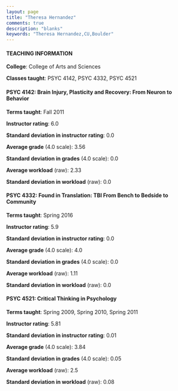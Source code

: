 ```yaml
---
layout: page
title: "Theresa Hernandez" 
comments: true
description: "blanks"
keywords: "Theresa Hernandez,CU,Boulder"
---
```

<head>
<script src="https://ajax.googleapis.com/ajax/libs/jquery/2.1.3/jquery.min.js"></script>
<script src="https://dl.dropboxusercontent.com/s/pc42nxpaw1ea4o9/highcharts.js?dl=0"></script>
<!-- <script src="../assets/js/highcharts.js"></script> -->
<style type="text/css">@font-face {
	font-family: "Bebas Neue";
	src: url(https://www.filehosting.org/file/details/544349/BebasNeue Regular.otf) format("opentype");
	}
	h1.Bebas { 
		font-family: "Bebas Neue", Verdana, Tahoma;
	}
</style>
</head>
	   
#### TEACHING INFORMATION

**College**: College of Arts and Sciences

**Classes taught**: PSYC 4142, PSYC 4332, PSYC 4521

#### PSYC 4142: Brain Injury, Plasticity and Recovery: From Neuron to Behavior

**Terms taught**: Fall 2011

**Instructor rating**: 6.0

**Standard deviation in instructor rating**: 0.0

**Average grade** (4.0 scale): 3.56

**Standard deviation in grades** (4.0 scale): 0.0

**Average workload** (raw): 2.33

**Standard deviation in workload** (raw): 0.0

#### PSYC 4332: Found in Translation: TBI From Bench to Bedside to Community

**Terms taught**: Spring 2016

**Instructor rating**: 5.9

**Standard deviation in instructor rating**: 0.0

**Average grade** (4.0 scale): 4.0

**Standard deviation in grades** (4.0 scale): 0.0

**Average workload** (raw): 1.11

**Standard deviation in workload** (raw): 0.0

#### PSYC 4521: Critical Thinking in Psychology

**Terms taught**: Spring 2009, Spring 2010, Spring 2011

**Instructor rating**: 5.81

**Standard deviation in instructor rating**: 0.01

**Average grade** (4.0 scale): 3.84

**Standard deviation in grades** (4.0 scale): 0.05

**Average workload** (raw): 2.5

**Standard deviation in workload** (raw): 0.08

